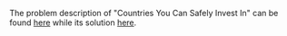 The problem description of "Countries You Can Safely Invest In" can be found [here](https://leetcode.com/problems/countries-you-can-safely-invest-in/description/) while its solution [here](https://github.com/aurimas13/Solutions-To-Problems/blob/main/LeetCode/Pandas%20Solutions/Countries%20You%20Can%20Safely%20Invest%20In/countries.py).

